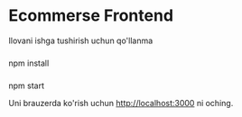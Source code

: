 # Ecommerse Frontend
<p>Ilovani ishga tushirish uchun qo'llanma</p>

###
npm install

###
npm start

Uni brauzerda ko'rish uchun [http://localhost:3000](http://localhost:3000) ni
oching.